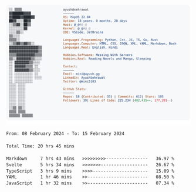 <a href="https://github.com/AyushSehrawat/AyushSehrawat">
  <picture>
    <source media="(prefers-color-scheme: dark)" srcset="https://raw.githubusercontent.com/AyushSehrawat/AyushSehrawat/main/dark_mode.svg">
    <img alt="Andrew Grant's GitHub Profile README" src="https://raw.githubusercontent.com/AyushSehrawat/AyushSehrawat/main/light_mode.svg">
  </picture>
</a>

<!--START_SECTION:waka-->

```txt
From: 08 February 2024 - To: 15 February 2024

Total Time: 20 hrs 45 mins

Markdown     7 hrs 43 mins   >>>>>>>>>----------------   36.97 %
Svelte       5 hrs 34 mins   >>>>>>>------------------   26.67 %
TypeScript   3 hrs 9 mins    >>>>---------------------   15.09 %
YAML         1 hr 46 mins    >>-----------------------   08.50 %
JavaScript   1 hr 32 mins    >>-----------------------   07.34 %
```

<!--END_SECTION:waka-->
